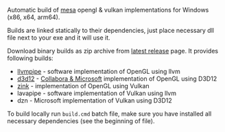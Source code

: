 Automatic build of [mesa][] opengl & vulkan implementations for Windows (x86, x64, arm64).

Builds are linked statically to their dependencies, just place necessary dll file next to your exe and it will use it.

Download binary builds as zip archive from [latest release][] page. It provides following builds:

* [llvmpipe][] - software implementation of OpenGL using llvm
* [d3d12][] - [Collabora & Microsoft][collabora] implementation of OpenGL using D3D12
* [zink][] - implementation of OpenGL using Vulkan
* lavapipe - software implementation of Vulkan using llvm
* dzn - Microsoft implementation of Vulkan using D3D12

To build locally run `build.cmd` batch file, make sure you have installed all necessary dependencies (see the beginning of file).

[mesa]: https://www.mesa3d.org/
[llvmpipe]: https://docs.mesa3d.org/drivers/llvmpipe.html
[d3d12]: https://docs.mesa3d.org/drivers/d3d12.html
[zink]: https://docs.mesa3d.org/drivers/zink.html
[collabora]: https://www.collabora.com/news-and-blog/news-and-events/introducing-opencl-and-opengl-on-directx.html
[latest release]: https://github.com/mmozeiko/build-mesa/releases/latest
